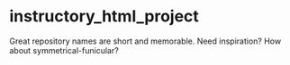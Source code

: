 # instructory_html_project
Great repository names are short and memorable. Need inspiration? How about symmetrical-funicular?
